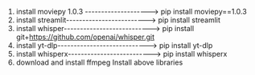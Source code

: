 1. install moviepy 1.0.3 --------------------> pip install moviepy==1.0.3
2. install streamlit-------------------------> pip install streamlit
3. install whisper---------------------------> pip install git+https://github.com/openai/whisper.git
4. install yt-dlp----------------------------> pip install yt-dlp
5. install whisperx--------------------------> pip install whisperx
6. download and install ffmpeg
Install above libraries 
